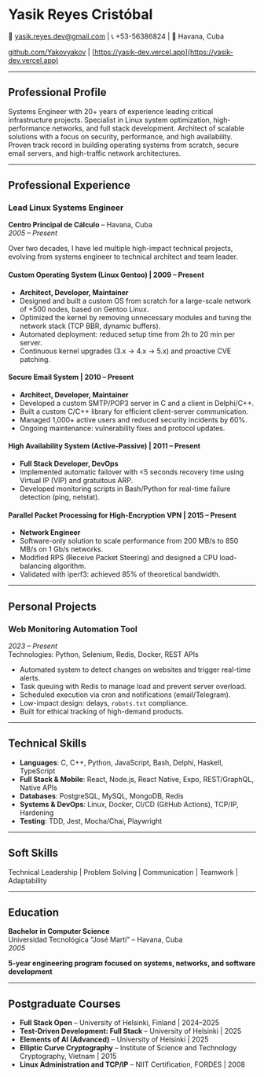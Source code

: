 # Yasik Reyes Cristóbal

📧 yasik.reyes.dev@gmail.com | 📞 +53-56386824 | 📍 Havana, Cuba 

[github.com/Yakovyakov](https://github.com/Yakovyakov) |
[https://yasik-dev.vercel.app](https://yasik-dev.vercel.app)

---

## Professional Profile

Systems Engineer with 20+ years of experience leading critical infrastructure projects. Specialist in Linux system optimization, high-performance networks, and full stack development. Architect of scalable solutions with a focus on security, performance, and high availability. Proven track record in building operating systems from scratch, secure email servers, and high-traffic network architectures.

---

## Professional Experience

### Lead Linux Systems Engineer  
**Centro Principal de Cálculo** – Havana, Cuba  
*2005 – Present*

Over two decades, I have led multiple high-impact technical projects, evolving from systems engineer to technical architect and team leader.

#### Custom Operating System (Linux Gentoo) | 2009 – Present
- **Architect, Developer, Maintainer**  
- Designed and built a custom OS from scratch for a large-scale network of +500 nodes, based on Gentoo Linux.  
- Optimized the kernel by removing unnecessary modules and tuning the network stack (TCP BBR, dynamic buffers).  
- Automated deployment: reduced setup time from 2h to 20 min per server.  
- Continuous kernel upgrades (3.x → 4.x → 5.x) and proactive CVE patching.

#### Secure Email System | 2010 – Present
- **Architect, Developer, Maintainer**  
- Developed a custom SMTP/POP3 server in C and a client in Delphi/C++.  
- Built a custom C/C++ library for efficient client-server communication.  
- Managed 1,000+ active users and reduced security incidents by 60%.  
- Ongoing maintenance: vulnerability fixes and protocol updates.

#### High Availability System (Active-Passive) | 2011 – Present
- **Full Stack Developer, DevOps**  
- Implemented automatic failover with <5 seconds recovery time using Virtual IP (VIP) and gratuitous ARP.  
- Developed monitoring scripts in Bash/Python for real-time failure detection (ping, netstat).

#### Parallel Packet Processing for High-Encryption VPN | 2015 – Present
- **Network Engineer**  
- Software-only solution to scale performance from 200 MB/s to 850 MB/s on 1 Gb/s networks.  
- Modified RPS (Receive Packet Steering) and designed a CPU load-balancing algorithm.  
- Validated with iperf3: achieved 85% of theoretical bandwidth.

---

## Personal Projects

### Web Monitoring Automation Tool  
*2023 – Present*  
Technologies: Python, Selenium, Redis, Docker, REST APIs  
- Automated system to detect changes on websites and trigger real-time alerts.  
- Task queuing with Redis to manage load and prevent server overload.  
- Scheduled execution via cron and notifications (email/Telegram).  
- Low-impact design: delays, `robots.txt` compliance.  
- Built for ethical tracking of high-demand products.

---

## Technical Skills

- **Languages**: C, C++, Python, JavaScript, Bash, Delphi, Haskell, TypeScript  
- **Full Stack & Mobile**: React, Node.js, React Native, Expo, REST/GraphQL, Native APIs  
- **Databases**: PostgreSQL, MySQL, MongoDB, Redis  
- **Systems & DevOps**: Linux, Docker, CI/CD (GitHub Actions), TCP/IP, Hardening  
- **Testing**: TDD, Jest, Mocha/Chai, Playwright  

---

## Soft Skills

Technical Leadership | Problem Solving | Communication | Teamwork | Adaptability

---

## Education

**Bachelor in Computer Science**  
Universidad Tecnológica “José Martí” – Havana, Cuba  
*2005*

**5-year engineering program focused on systems, networks, and software development**

---

## Postgraduate Courses

- **Full Stack Open** – University of Helsinki, Finland | 2024–2025  
- **Test-Driven Development: Full Stack** – University of Helsinki | 2025  
- **Elements of AI (Advanced)** – University of Helsinki | 2025  
- **Elliptic Curve Cryptography** – Institute of Science and Technology Cryptography, Vietnam | 2015  
- **Linux Administration and TCP/IP** – NIIT Certification, FORDES | 2008
